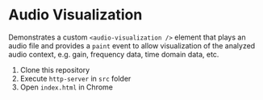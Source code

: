 # Audio Visualization

Demonstrates a custom `<audio-visualization />` element that plays an audio file and provides a `paint` event to allow visualization of the analyzed audio context, e.g. gain, frequency data, time domain data, etc.

1. Clone this repository
2. Execute `http-server` in `src` folder
3. Open `index.html` in Chrome
